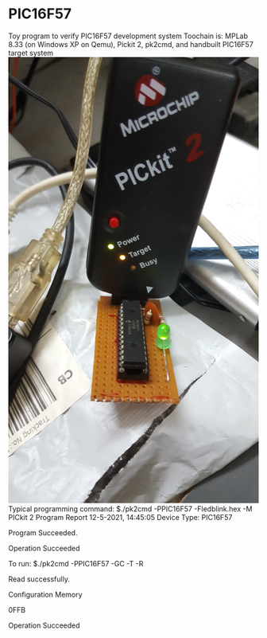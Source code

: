 # PIC16F57
Toy program to verify PIC16F57 development system
Toochain is: MPLab 8.33 (on Windows XP on Qemu), Pickit 2, pk2cmd, and handbuilt PIC16F57 target system
![PICkit 2 program and run](program_n_run.jpg)
Typical programming command:
$./pk2cmd -PPIC16F57 -Fledblink.hex -M
PICkit 2 Program Report
12-5-2021, 14:45:05
Device Type: PIC16F57

Program Succeeded.

Operation Succeeded

To run:
$./pk2cmd -PPIC16F57 -GC -T -R

Read successfully.

Configuration Memory

0FFB  

Operation Succeeded
